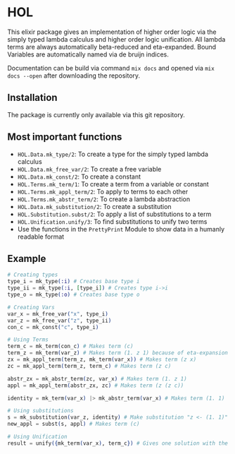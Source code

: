 # HOL

This elixir package gives an implementation of higher order logic via the simply typed lambda calculus and higher order logic unification. All lambda terms are always automatically beta-reduced and eta-expanded. Bound Variables are automatically named via de bruijn indices.

Documentation can be build via command `mix docs` and opened via `mix docs --open` after downloading the repository.

## Installation

The package is currently only available via this git repository.

## Most important functions

- `HOL.Data.mk_type/2`: To create a type for the simply typed lambda calculus
- `HOL.Data.mk_free_var/2`: To create a free variable
- `HOL.Data.mk_const/2`: To create a constant
- `HOL.Terms.mk_term/1`: To create a term from a variable or constant
- `HOL.Terms.mk_appl_term/2`: To apply to terms to each other
- `HOL.Terms.mk_abstr_term/2`: To create a lambda abstraction
- `HOL.Data.mk_substitution/2`: To create a substitution
- `HOL.Substitution.subst/2`: To apply a list of substitutions to a term
- `HOL.Unification.unify/3`: To find substitutions to unify two terms
- Use the functions in the `PrettyPrint` Module to show data in a humanly readable format

## Example

```elixir
# Creating types
type_i = mk_type(:i) # Creates base type i
type_ii = mk_type(:i, [type_i]) # Creates type i->i
type_o = mk_type(:o) # Creates base type o

# Creating Vars
var_x = mk_free_var("x", type_i)
var_z = mk_free_var("z", type_ii)
con_c = mk_const("c", type_i)

# Using Terms
term_c = mk_term(con_c) # Makes term (c)
term_z = mk_term(var_z) # Makes term (1. z 1) because of eta-expansion
zx = mk_appl_term(term_z, mk_term(var_x)) # Makes term (z x)
zc = mk_appl_term(term_z, term_c) # Makes term (z c)

abstr_zx = mk_abstr_term(zc, var_x) # Makes term (1. z 1)
appl = mk_appl_term(abstr_zx, zc) # Makes term (z (z c))

identity = mk_term(var_x) |> mk_abstr_term(var_x) # Makes term (1. 1)

# Using substitutions
s = mk_substitution(var_z, identity) # Make substitution "z <- (1. 1)"
new_appl = subst(s, appl) # Makes term (c)

# Using Unification
result = unify({mk_term(var_x), term_c}) # Gives one solution with the substitution "x <- c"
```
